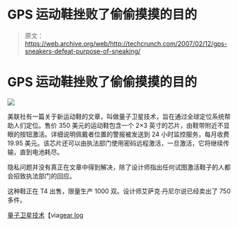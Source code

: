 # GPS 运动鞋挫败了偷偷摸摸的目的

> 原文：<https://web.archive.org/web/http://techcrunch.com/2007/02/12/gps-sneakers-defeat-purpose-of-sneaking/>

# GPS 运动鞋挫败了偷偷摸摸的目的

![](img/6ea116007db1c9a13d1fbb51b93313ca.png)

美联社有一篇关于新运动鞋的文章，叫做量子卫星技术，旨在通过全球定位系统帮助人们定位。售价 350 美元的运动鞋包含一个 2×3 英寸的芯片，由鞋带附近不显眼的按钮激活。详细说明佩戴者位置的警报被发送到 24 小时监控服务，每月收费 19.95 美元。该芯片还可以由执法部门使用密码远程激活，一旦激活，它将继续传输，直到电池耗尽。

隐私问题并没有真正在文章中得到解决，除了设计师指出任何试图激活鞋子的人都会招致执法部门的回应。

这种鞋正在 T4 出售，限量生产 1000 双。设计师艾萨克·丹尼尔说已经卖出了 750 多件。

[量子卫星技术](https://web.archive.org/web/20210225005421/http://www.feleonline.com/men_running_orangeblue.php)【via[gear log](https://web.archive.org/web/20210225005421/http://www.gearlog.com/2007/02/fele_footwear_gpsenabled_sneak.php)